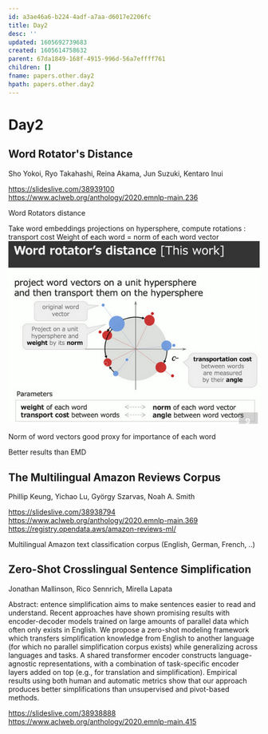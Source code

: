 ```yaml
---
id: a3ae46a6-b224-4adf-a7aa-d6017e2206fc
title: Day2
desc: ''
updated: 1605692739683
created: 1605614758632
parent: 67da1849-168f-4915-996d-56a7effff761
children: []
fname: papers.other.day2
hpath: papers.other.day2
---
```

# Day2

## Word Rotator's Distance

Sho Yokoi, Ryo Takahashi, Reina Akama, Jun Suzuki, Kentaro Inui 

<https://slideslive.com/38939100>
<https://www.aclweb.org/anthology/2020.emnlp-main.236>

Word Rotators distance

Take word embeddings projections on hypersphere, compute rotations : transport cost
Weight of each word = norm of each word vector
![](/assets/images/2020-11-17-13-07-39.png)

Norm of word vectors good proxy for importance of each word

Better results than EMD

## The Multilingual Amazon Reviews Corpus

Phillip Keung, Yichao Lu, György Szarvas, Noah A. Smith 

<https://slideslive.com/38938794>
<https://www.aclweb.org/anthology/2020.emnlp-main.369>
<https://registry.opendata.aws/amazon-reviews-ml/>

Multilingual Amazon text classification corpus (English, German, French, ..)

## Zero-Shot Crosslingual Sentence Simplification

Jonathan Mallinson, Rico Sennrich, Mirella Lapata 

Abstract: entence simplification aims to make sentences easier to read and understand. Recent approaches have shown promising results with encoder-decoder models trained on large amounts of parallel data which often only exists in English. We propose a zero-shot modeling framework which transfers simplification knowledge from English to another language (for which no parallel simplification corpus exists) while generalizing across languages and tasks. A shared transformer encoder constructs language-agnostic representations, with a combination of task-specific encoder layers added on top (e.g., for translation and simplification). Empirical results using both human and automatic metrics show that our approach produces better simplifications than unsupervised and pivot-based methods.

<https://slideslive.com/38938888>
<https://www.aclweb.org/anthology/2020.emnlp-main.415>

